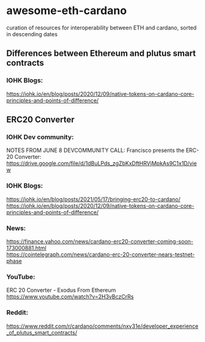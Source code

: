 # awesome-eth-cardano
curation of resources for interoperability between ETH and cardano, sorted in descending dates

## Differences between Ethereum and plutus smart contracts
### IOHK Blogs:  
https://iohk.io/en/blog/posts/2020/12/09/native-tokens-on-cardano-core-principles-and-points-of-difference/


## ERC20 Converter
### IOHK Dev community:  
NOTES FROM JUNE 8 DEVCOMMUNITY CALL: Francisco presents the ERC-20 Converter: https://drive.google.com/file/d/1dBuLPds_zgZbKxDftHRVjMpkAs9C1x1D/view

### IOHK Blogs:  
https://iohk.io/en/blog/posts/2021/05/17/bringing-erc20-to-cardano/
https://iohk.io/en/blog/posts/2020/12/09/native-tokens-on-cardano-core-principles-and-points-of-difference/

### News:  
https://finance.yahoo.com/news/cardano-erc20-converter-coming-soon-173000881.html   
https://cointelegraph.com/news/cardano-erc-20-converter-nears-testnet-phase

### YouTube:  
ERC 20 Converter - Exodus From Ethereum https://www.youtube.com/watch?v=2H3vBczCrRs

### Reddit:  
https://www.reddit.com/r/cardano/comments/nxv31e/developer_experience_of_plutus_smart_contracts/
